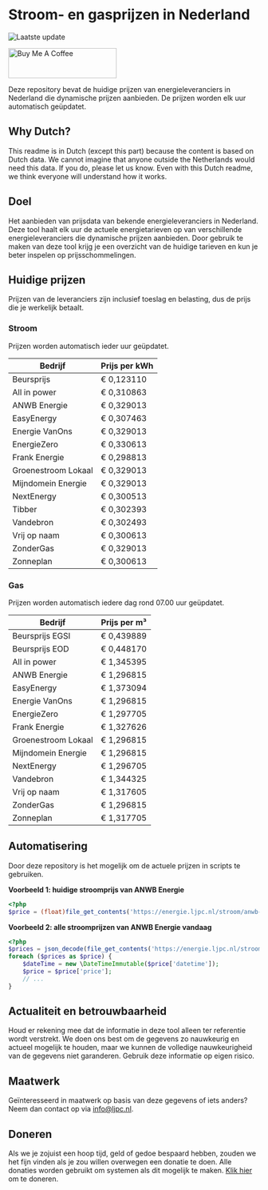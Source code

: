 # Stroom- en gasprijzen in Nederland

![Laatste update](https://img.shields.io/badge/laatste%20update-2024--11--18%2008%3A00%20CET-brightgreen)

<a href="https://www.buymeacoffee.com/Lars-" target="_blank"><img src="https://cdn.buymeacoffee.com/buttons/v2/default-orange.png" alt="Buy Me A Coffee" height="60" style="height: 60px !important;width: 217px !important;" ></a>

Deze repository bevat de huidige prijzen van energieleveranciers in Nederland die dynamische prijzen aanbieden. De prijzen worden elk uur automatisch geüpdatet.

## Why Dutch?

This readme is in Dutch (except this part) because the content is based on Dutch data. We cannot imagine that anyone outside the Netherlands would need this data. If you do, please let us know. Even with this Dutch readme, we think
everyone will understand how it works.

## Doel

Het aanbieden van prijsdata van bekende energieleveranciers in Nederland. Deze tool haalt elk uur de actuele energietarieven op van verschillende energieleveranciers die dynamische prijzen aanbieden. Door gebruik te maken van deze tool
krijg je een overzicht van de huidige tarieven en kun je beter inspelen op prijsschommelingen.

## Huidige prijzen

Prijzen van de leveranciers zijn inclusief toeslag en belasting, dus de prijs die je werkelijk betaalt.

### Stroom

Prijzen worden automatisch ieder uur geüpdatet.

 Bedrijf | Prijs per kWh 
---------|---------------
Beursprijs | € 0,123110
All in power | € 0,310863
ANWB Energie | € 0,329013
EasyEnergy | € 0,307463
Energie VanOns | € 0,329013
EnergieZero | € 0,330613
Frank Energie | € 0,298813
Groenestroom Lokaal | € 0,329013
Mijndomein Energie | € 0,329013
NextEnergy | € 0,300513
Tibber | € 0,302393
Vandebron | € 0,302493
Vrij op naam | € 0,300613
ZonderGas | € 0,329013
Zonneplan | € 0,300613


### Gas

Prijzen worden automatisch iedere dag rond 07.00 uur geüpdatet.

 Bedrijf | Prijs per m³ 
---------|--------------
Beursprijs EGSI | € 0,439889
Beursprijs EOD | € 0,448170
All in power | € 1,345395
ANWB Energie | € 1,296815
EasyEnergy | € 1,373094
Energie VanOns | € 1,296815
EnergieZero | € 1,297705
Frank Energie | € 1,327626
Groenestroom Lokaal | € 1,296815
Mijndomein Energie | € 1,296815
NextEnergy | € 1,296705
Vandebron | € 1,344325
Vrij op naam | € 1,317605
ZonderGas | € 1,296815
Zonneplan | € 1,317705


## Automatisering

Door deze repository is het mogelijk om de actuele prijzen in scripts te gebruiken.

**Voorbeeld 1: huidige stroomprijs van ANWB Energie**

```php
<?php
$price = (float)file_get_contents('https://energie.ljpc.nl/stroom/anwb-energie-nu.txt');

```

**Voorbeeld 2: alle stroomprijzen van ANWB Energie vandaag**

```php
<?php
$prices = json_decode(file_get_contents('https://energie.ljpc.nl/stroom/all-in-power-vandaag.json'),true);
foreach ($prices as $price) {
    $dateTime = new \DateTimeImmutable($price['datetime']);
    $price = $price['price'];
    // ...
}
```

## Actualiteit en betrouwbaarheid

Houd er rekening mee dat de informatie in deze tool alleen ter referentie wordt verstrekt. We doen ons best om de gegevens zo nauwkeurig en actueel mogelijk te houden, maar we kunnen de volledige nauwkeurigheid van de gegevens niet
garanderen. Gebruik deze informatie op eigen risico.

## Maatwerk

Geïnteresseerd in maatwerk op basis van deze gegevens of iets anders? Neem dan contact op
via [info@ljpc.nl](mailto:info@ljpc.nl?subject=Energie%20prijzen).

## Doneren

Als we je zojuist een hoop tijd, geld of gedoe bespaard hebben, zouden we het fijn vinden als je zou willen overwegen een
donatie te doen. Alle donaties worden gebruikt om systemen als dit mogelijk te
maken. [Klik hier](https://www.buymeacoffee.com/Lars-) om te doneren.
